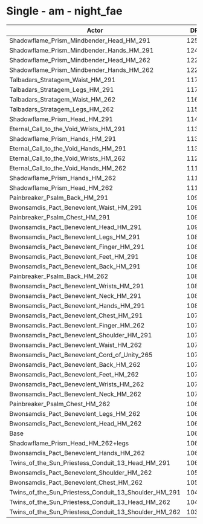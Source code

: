 # Single - am - night_fae
| Actor | DPS | Increase |
|---|:---:|:---:|
|Shadowflame_Prism_Mindbender_Head_HM_291|12517|17.16%|
|Shadowflame_Prism_Mindbender_Hands_HM_291|12417|16.22%|
|Shadowflame_Prism_Mindbender_Head_HM_262|12273|14.87%|
|Shadowflame_Prism_Mindbender_Hands_HM_262|12227|14.44%|
|Talbadars_Stratagem_Waist_HM_291|11798|10.42%|
|Talbadars_Stratagem_Legs_HM_291|11777|10.23%|
|Talbadars_Stratagem_Waist_HM_262|11623|8.79%|
|Talbadars_Stratagem_Legs_HM_262|11559|8.18%|
|Shadowflame_Prism_Head_HM_291|11414|6.83%|
|Eternal_Call_to_the_Void_Wrists_HM_291|11343|6.17%|
|Shadowflame_Prism_Hands_HM_291|11324|5.99%|
|Eternal_Call_to_the_Void_Hands_HM_291|11322|5.97%|
|Eternal_Call_to_the_Void_Wrists_HM_262|11220|5.02%|
|Eternal_Call_to_the_Void_Hands_HM_262|11148|4.34%|
|Shadowflame_Prism_Hands_HM_262|11147|4.34%|
|Shadowflame_Prism_Head_HM_262|11113|4.02%|
|Painbreaker_Psalm_Back_HM_291|10961|2.59%|
|Bwonsamdis_Pact_Benevolent_Waist_HM_291|10914|2.15%|
|Painbreaker_Psalm_Chest_HM_291|10907|2.08%|
|Bwonsamdis_Pact_Benevolent_Head_HM_291|10900|2.02%|
|Bwonsamdis_Pact_Benevolent_Legs_HM_291|10896|1.98%|
|Bwonsamdis_Pact_Benevolent_Finger_HM_291|10893|1.96%|
|Bwonsamdis_Pact_Benevolent_Feet_HM_291|10881|1.84%|
|Bwonsamdis_Pact_Benevolent_Back_HM_291|10854|1.59%|
|Painbreaker_Psalm_Back_HM_262|10849|1.54%|
|Bwonsamdis_Pact_Benevolent_Wrists_HM_291|10839|1.45%|
|Bwonsamdis_Pact_Benevolent_Neck_HM_291|10820|1.27%|
|Bwonsamdis_Pact_Benevolent_Hands_HM_291|10813|1.20%|
|Bwonsamdis_Pact_Benevolent_Chest_HM_291|10794|1.03%|
|Bwonsamdis_Pact_Benevolent_Finger_HM_262|10765|0.75%|
|Bwonsamdis_Pact_Benevolent_Shoulder_HM_291|10758|0.69%|
|Bwonsamdis_Pact_Benevolent_Waist_HM_262|10752|0.64%|
|Bwonsamdis_Pact_Benevolent_Cord_of_Unity_265|10751|0.63%|
|Bwonsamdis_Pact_Benevolent_Back_HM_262|10738|0.51%|
|Bwonsamdis_Pact_Benevolent_Feet_HM_262|10723|0.36%|
|Bwonsamdis_Pact_Benevolent_Wrists_HM_262|10716|0.30%|
|Bwonsamdis_Pact_Benevolent_Neck_HM_262|10700|0.14%|
|Painbreaker_Psalm_Chest_HM_262|10694|0.10%|
|Bwonsamdis_Pact_Benevolent_Legs_HM_262|10691|0.06%|
|Bwonsamdis_Pact_Benevolent_Head_HM_262|10687|0.03%|
|Base|10684|0.00%|
|Shadowflame_Prism_Head_HM_262+legs|10663|-0.20%|
|Bwonsamdis_Pact_Benevolent_Hands_HM_262|10642|-0.39%|
|Twins_of_the_Sun_Priestess_Conduit_13_Head_HM_291|10619|-0.61%|
|Bwonsamdis_Pact_Benevolent_Shoulder_HM_262|10590|-0.88%|
|Bwonsamdis_Pact_Benevolent_Chest_HM_262|10583|-0.95%|
|Twins_of_the_Sun_Priestess_Conduit_13_Shoulder_HM_291|10468|-2.02%|
|Twins_of_the_Sun_Priestess_Conduit_13_Head_HM_262|10411|-2.56%|
|Twins_of_the_Sun_Priestess_Conduit_13_Shoulder_HM_262|10316|-3.45%|
